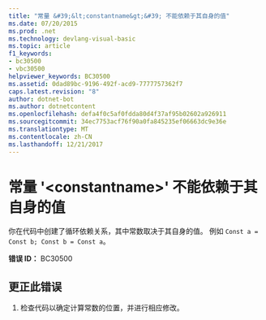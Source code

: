 ```yaml
---
title: "常量 &#39;&lt;constantname&gt;&#39; 不能依赖于其自身的值"
ms.date: 07/20/2015
ms.prod: .net
ms.technology: devlang-visual-basic
ms.topic: article
f1_keywords:
- bc30500
- vbc30500
helpviewer_keywords: BC30500
ms.assetid: 0dad89bc-9196-492f-acd9-7777757362f7
caps.latest.revision: "8"
author: dotnet-bot
ms.author: dotnetcontent
ms.openlocfilehash: defa4f0c5af0fdda80d4f37af95b02602a926911
ms.sourcegitcommit: 34ec7753acf76f90a0fa845235ef06663dc9e36e
ms.translationtype: MT
ms.contentlocale: zh-CN
ms.lasthandoff: 12/21/2017
---
```

# <a name="constant-39ltconstantnamegt39-cannot-depend-on-its-own-value"></a>常量 &#39;&lt;constantname&gt;&#39; 不能依赖于其自身的值
你在代码中创建了循环依赖关系，其中常数取决于其自身的值。 例如 `Const a = Const b; Const b = Const a`。  
  
 **错误 ID：** BC30500  
  
## <a name="to-correct-this-error"></a>更正此错误  
  
1.  检查代码以确定计算常数的位置，并进行相应修改。